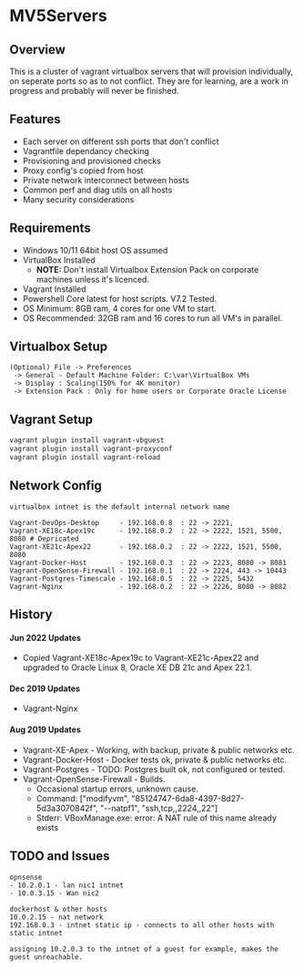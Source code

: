# MV5Servers

## Overview
This is a cluster of vagrant virtualbox servers that will provision individually, on seperate ports so as to not conflict.  They are for learning, are a work in progress and probably will never be finished.

## Features
* Each server on different ssh ports that don't conflict
* Vagrantfile dependancy checking
* Provisioning and provisioned checks
* Proxy config's copied from host
* Private network interconnect between hosts
* Common perf and diag utils on all hosts
* Many security considerations

## Requirements
* Windows 10/11 64bit host OS assumed
* VirtualBox Installed
    * **NOTE:** Don't install Virtualbox Extension Pack on corporate machines unless it's licenced.
* Vagrant Installed
* Powershell Core latest for host scripts. V7.2 Tested.
* OS Minimum: 8GB ram, 4 cores for one VM to start.  
* OS Recommended: 32GB ram and 16 cores to run all VM's in parallel.

## Virtualbox Setup
```text
(Optional) File -> Preferences 
 -> General - Default Machine Folder: C:\var\VirtualBox VMs
 -> Display : Scaling(150% for 4K monitor)
 -> Extension Pack : Only for home users or Corporate Oracle License
```

## Vagrant Setup
```powershell
vagrant plugin install vagrant-vbguest
vagrant plugin install vagrant-proxyconf
vagrant plugin install vagrant-reload
```

## Network Config
```text
virtualbox intnet is the default internal network name

Vagrant-DevOps-Desktop     - 192.168.0.8  : 22 -> 2221, 
Vagrant-XE18c-Apex19c      - 192.168.0.2  : 22 -> 2222, 1521, 5500, 8080 # Depricated
Vagrant-XE21c-Apex22       - 192.168.0.2  : 22 -> 2222, 1521, 5500, 8080
Vagrant-Docker-Host        - 192.168.0.3  : 22 -> 2223, 8080 -> 8081
Vagrant-OpenSense-Firewall - 192.168.0.1  : 22 -> 2224, 443 -> 10443
Vagrant-Postgres-Timescale - 192.168.0.5  : 22 -> 2225, 5432
Vagrant-Nginx              - 192.168.0.2  : 22 -> 2226, 8080 -> 8082
```

## History

#### Jun 2022 Updates
* Copied Vagrant-XE18c-Apex19c to Vagrant-XE21c-Apex22 and upgraded to Oracle Linux 8, Oracle XE DB 21c and Apex 22.1.

#### Dec 2019 Updates
* Vagrant-Nginx

#### Aug 2019 Updates
* Vagrant-XE-Apex - Working, with backup, private & public networks etc.
* Vagrant-Docker-Host - Docker tests ok, private & public networks etc.
* Vagrant-Postgres - TODO: Postgres built ok, not configured or tested.
* Vagrant-OpenSense-Firewall - Builds.
    * Occasional startup errors, unknown cause.
    * Command: ["modifyvm", "85124747-6da8-4397-8d27-5d3a3070842f", "--natpf1", "ssh,tcp,,2224,,22"]
    * Stderr: VBoxManage.exe: error: A NAT rule of this name already exists

## TODO and Issues

```text
opnsense 
- 10.2.0.1 - lan nic1 intnet
- 10.0.3.15 - Wan nic2

dockerhost & other hosts
10.0.2.15 - nat network
192.168.0.3 - intnet static ip - connects to all other hosts with static intnet

assigning 10.2.0.3 to the intnet of a guest for example, makes the guest unreachable.
```
